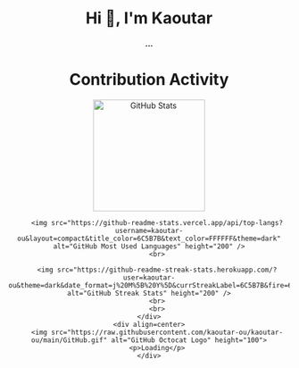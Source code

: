 <!-- ### Hi there 👋 -->

<div align="center">
<h1 align="center">Hi 👋, I'm Kaoutar</h1>
<h4 align="center">...</h4>
</div>



<div align=center>
        <h1>Contribution Activity</h1>
        <img src="https://github-readme-stats.vercel.app/api?username=kaoutar-ou&title_color=6C5B7B&text_color=FFFFFF&show_icons=true&icon_color=6C5B7B&include_all_commits=true&count_private=true&theme=dark" alt="GitHub Stats" height="200" />
        <br>
  
        <img src="https://github-readme-stats.vercel.app/api/top-langs?username=kaoutar-ou&layout=compact&title_color=6C5B7B&text_color=FFFFFF&theme=dark" alt="GitHub Most Used Languages" height="200" />
        <br>
        
        <img src="https://github-readme-streak-stats.herokuapp.com/?user=kaoutar-ou&theme=dark&date_format=j%20M%5B%20Y%5D&currStreakLabel=6C5B7B&fire=6C5B7B&ring=6C5B7B" alt="GitHub Streak Stats" height="200" />
        <br>
        <br>
    </div>
    <div align=center>
        <img src="https://raw.githubusercontent.com/kaoutar-ou/kaoutar-ou/main/GitHub.gif" alt="GitHub Octocat Logo" height="100">
        <p>Loading</p>
    </div>
    
<!--

<p align="center">
<a href="https://github.com/kaoutar-ou">
  <img height="180em" src="https://github-readme-stats-eight-theta.vercel.app/api?username=kaoutar-ou&show_icons=true&theme=algolia&include_all_commits=true&count_private=true" bg_color=#808080/>
  <img height="180em" src="https://github-readme-stats-eight-theta.vercel.app/api/top-langs/?username=kaoutar-ou&layout=compact&langs_count=8&theme=algolia" bg_color=#808080/>
</a>
</p>

<h3>Statistical Data :</h3>
<p>
    <a href="https://github.com/kaoutar-ou/" target="blank">
        <img width="49.5%"
    src="https://github-readme-stats.vercel.app/api/top-langs?username=kaoutar-ou&show_icons=true&locale=en&bg_color=0d1117&text_color=ffffff&layout=compact"
    alt="kaoutar-ou" 
    bg_color=#808080/>
    </a>

&nbsp;
    <a href="https://github.com/kaoutar-ou/" target="blank">
        <img width="49.5%" src="https://github-readme-stats.vercel.app/api?username=kaoutar-ou&show_icons=true&locale=en&bg_color=0d1117&text_color=ffffff&repo=convoychat"
    alt="kaoutar-ou" />
    </a>
</p>

<br>

<p>
    <a href="https://github.com/kaoutar-ou/" target="blank">
        <img align="center" src="https://github-readme-streak-stats.herokuapp.com/?user=kaoutar-ou&theme=dark&background=0d1117&date_format=M%20j%5B%2C%20Y%5D" alt="kaoutar-ou" />
    </a>
</p>
      

<!--
<details> 
  <summary>💻 GitHub Profile Stats</summary>
  <div>
    <h2 align="center"> 📊 Github stats </h2>
      <br/>
        <p align="center">
          <a href="https://github.com/kaoutar-ou/">
          <img src="https://github-readme-stats.vercel.app/api/top-langs/?username=kaoutar-ou&langs_count=6&theme=gruvbox&layout=compact&hide_border=true" alt="kaoutar-ou :: Top Langs" /></a>
        </p>
        <p align="center">
          <a href="https://github.com/kaoutar-ou/">
          <img width="49.5%" src="https://github-readme-stats.vercel.app/api?username=kaoutar-ou&show_icons=true&theme=gruvbox&hide_border=true" />
          <img width="49.5%" src="https://github-readme-streak-stats.herokuapp.com/?user=kaoutar-ou&theme=gruvbox&hide_border=true" />
          </a>
       </p>
     <br>
  </div>    
</details>



<div align="center">
  <a href="https://1999azzar.github.io/1999AZZAR/">
  <img  src="https://github.com/1999AZZAR/1999AZZAR/blob/main/resources/img/grid-snake.svg"
       alt="snake" /></a>
</div>

**kaoutar-ou/kaoutar-ou** is a ✨ _special_ ✨ repository because its `README.md` (this file) appears on your GitHub profile.

Here are some ideas to get you started:

- 🔭 I’m currently working on ...
- 🌱 I’m currently learning ...
- 👯 I’m looking to collaborate on ...
- 🤔 I’m looking for help with ...
- 💬 Ask me about ...
- 📫 How to reach me: ...
- 😄 Pronouns: ...
- ⚡ Fun fact: ...

-->
